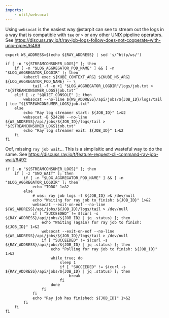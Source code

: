 ```yaml
---
imports:
    - util/websocat
---
```


Using `websocat` is the easiest way @starpit can see to stream out the
logs in a way that is compatible with `tee` or `>` or any other UNIX
pipeline operators. See
https://discuss.ray.io/t/ray-job-logs-follow-does-not-cooperate-with-unix-pipes/6489

```shell
export WS_ADDRESS=$(echo ${RAY_ADDRESS} | sed 's/^http/ws/')
```

```shell.async
if [ -n "${STREAMCONSUMER_LOGS}" ]; then
    if [ -n "$LOG_AGGREGATOR_POD_NAME" ] && [ -n "$LOG_AGGREGATOR_LOGDIR" ]; then
        kubectl exec ${KUBE_CONTEXT_ARG} ${KUBE_NS_ARG} ${LOG_AGGREGATOR_POD_NAME} -- \
            tail -f -n +1 "$LOG_AGGREGATOR_LOGDIR"/logs/job.txt > "${STREAMCONSUMER_LOGS}job.txt"
    elif [ -z "$QUIET_CONSOLE" ]; then
        websocat --no-line ${WS_ADDRESS}/api/jobs/${JOB_ID}/logs/tail | tee "${STREAMCONSUMER_LOGS}job.txt"
    else
        echo "Ray log streamer start: ${JOB_ID}" 1>&2
        websocat -B 524288 --no-line ${WS_ADDRESS}/api/jobs/${JOB_ID}/logs/tail > "${STREAMCONSUMER_LOGS}job.txt"
        echo "Ray log streamer exit: ${JOB_ID}" 1>&2
    fi
fi
```

Oof, missing `ray job wait`... This is a simplisitic and wasteful way
to do the same. See
https://discuss.ray.io/t/feature-request-cli-command-ray-job-wait/6492

```shell
if [ -n "${STREAMCONSUMER_LOGS}" ]; then
    if [ -z "$NO_WAIT" ]; then
        if [ -n "$LOG_AGGREGATOR_POD_NAME" ] && [ -n "$LOG_AGGREGATOR_LOGDIR" ]; then
            echo "TODO" 1>&2
        else
            # was: ray job logs -f ${JOB_ID} >& /dev/null
            echo "Waiting for ray job to finish: ${JOB_ID}" 1>&2
            websocat --exit-on-eof --no-line ${WS_ADDRESS}/api/jobs/${JOB_ID}/logs/tail > /dev/null
            if [ "SUCCEEDED" != $(curl -s ${RAY_ADDRESS}/api/jobs/${JOB_ID} | jq .status) ]; then
                echo "Waiting (again) for ray job to finish: ${JOB_ID}" 1>&2
                websocat --exit-on-eof --no-line ${WS_ADDRESS}/api/jobs/${JOB_ID}/logs/tail > /dev/null
                if [ "SUCCEEDED" != $(curl -s ${RAY_ADDRESS}/api/jobs/${JOB_ID} | jq .status) ]; then
                    echo "Polling for ray job to finish: ${JOB_ID}" 1>&2
                    while true; do
                        sleep 1
                        if [ "SUCCEEDED" != $(curl -s ${RAY_ADDRESS}/api/jobs/${JOB_ID} | jq .status) ]; then
                            break
                        fi
                    done
                fi
            fi
            echo "Ray job has finished: ${JOB_ID}" 1>&2
        fi
    fi
fi
```
